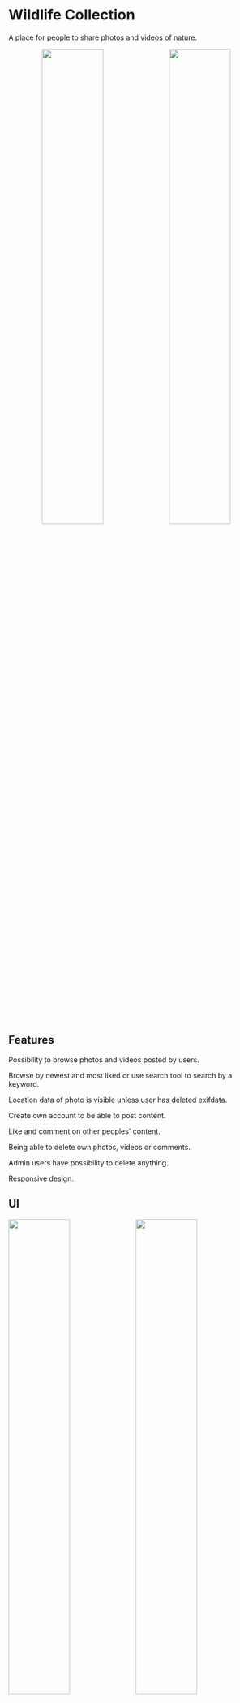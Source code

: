 # Wildlife Collection

A place for people to share photos and videos of nature.

<p float="left" align="middle">
<img src="https://user-images.githubusercontent.com/74305561/150800925-8151447f-5b93-4685-b5ba-476573a6e2a8.png" width="49%"> <img src="https://user-images.githubusercontent.com/74305561/150800910-8b8a85d6-1b61-45db-8385-231e6dc8c0c2.png" width="49%">
</p>

## Features

Possibility to browse photos and videos posted by users.

Browse by newest and most liked or use search tool to search by a keyword.

Location data of photo is visible unless user has deleted exifdata.

Create own account to be able to post content.

Like and comment on other peoples' content.

Being able to delete own photos, videos or comments.

Admin users have possibility to delete anything.

Responsive design.

## UI
<p float="left">
<img src="https://user-images.githubusercontent.com/74305561/150800920-27aa3361-4951-4a5c-9445-9ad545dd246e.png" width="49%"> <img src="https://user-images.githubusercontent.com/74305561/150800922-30eb9d62-53c9-4487-a6bb-fc306327bd40.png" width="49%"> <img src="https://user-images.githubusercontent.com/74305561/150800925-8151447f-5b93-4685-b5ba-476573a6e2a8.png" width="49%"> <img src="https://user-images.githubusercontent.com/74305561/150800900-74e40e88-a3d0-47b4-8dfc-cddbd2c403e8.png" width="49%"> <img src="https://user-images.githubusercontent.com/74305561/150800910-8b8a85d6-1b61-45db-8385-231e6dc8c0c2.png" width="49%"> <img src="https://user-images.githubusercontent.com/74305561/150800919-6bba4f7a-01ab-46a2-b7a9-8c2ea70a5573.png" width="49%"> <img src="https://user-images.githubusercontent.com/74305561/150800928-15df0155-615d-47b9-a1e9-6ddfe23627eb.png" width="49%"> <img src="https://user-images.githubusercontent.com/74305561/150800931-9c8c26d8-daaf-4bb8-b33f-e32ba562d8f3.png" width="49%"> <img src="https://user-images.githubusercontent.com/74305561/150800932-67e0789a-0a95-4960-9fff-fd9c67a7e4a0.png" width="49%"> <img src="https://user-images.githubusercontent.com/74305561/150800923-c9fbdb71-fae0-448d-b4db-95b8c919727e.PNG" width="300">
</p>
## Getting started

#### Install dependencies
* npm i

#### Generate keys and certificate with openssl for HTTPS
* openssl genrsa -out ssl-key.pem 2048

* openssl req -new -key ssl-key.pem -out certrequest.csr

* openssl x509 -req -in certrequest.csr -signkey ssl-key.pem -out ssl-cert.pem


* Put the keys and certificate in the root folder

#### Database model for database
* Take a look at: [lauriari.sql](https://github.com/Lauri92/wildlife_collection/blob/master/lauriari.sql) file

#### Required database information and JWT secretOrPrivatekey

#### Provide  *.env* with your corresponding values

* DB_HOST=`<db>`

* DB_USER=`<db-username>`

* DB_PASS=`<db-pw>`

* DB_NAME=`<db-name>`

* JWT=`<jwt-secret>`

* HTTPS_PORT=8000

* HTTP_PORT=3000

*jwt-secret is used in authController.js and pass.js, value can be anything*



#### Create folders for media to be uploaded into 

* Uploads
* Thumbnails



#### Start app by typing
node app.js

#### Open http://localhost:3000 or https://localhost:8000
* http is redirected to https
